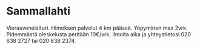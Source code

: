 # Sammallahti

Vierasvenelaituri. Himoksen palvelut 4 km päässä. Yöpyminen max 2vrk. Pidemmästä oleskelusta peritään 10€/vrk. Ilmoita aika ja yhteystietosi 020 638 2727 tai 020 638 2374.
